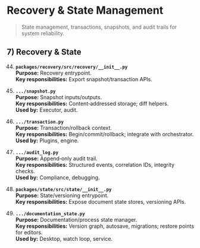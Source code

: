 # Recovery & State Management

> State management, transactions, snapshots, and audit trails for system reliability.

## 7) Recovery & State

44) **`packages/recovery/src/recovery/__init__.py`**  
**Purpose:** Recovery entrypoint.  
**Key responsibilities:** Export snapshot/transaction APIs.

45) **`.../snapshot.py`**  
**Purpose:** Snapshot inputs/outputs.  
**Key responsibilities:** Content‑addressed storage; diff helpers.  
**Used by:** Executor, audit.

46) **`.../transaction.py`**  
**Purpose:** Transaction/rollback context.  
**Key responsibilities:** Begin/commit/rollback; integrate with orchestrator.  
**Used by:** Plugins, engine.

47) **`.../audit_log.py`**  
**Purpose:** Append‑only audit trail.  
**Key responsibilities:** Structured events, correlation IDs, integrity checks.  
**Used by:** Compliance, debugging.

48) **`packages/state/src/state/__init__.py`**  
**Purpose:** State/versioning entrypoint.  
**Key responsibilities:** Expose document state stores, versioning APIs.

49) **`.../documentation_state.py`**  
**Purpose:** Documentation/process state manager.  
**Key responsibilities:** Version graph, autosave, migrations; restore points for editors.  
**Used by:** Desktop, watch loop, service.